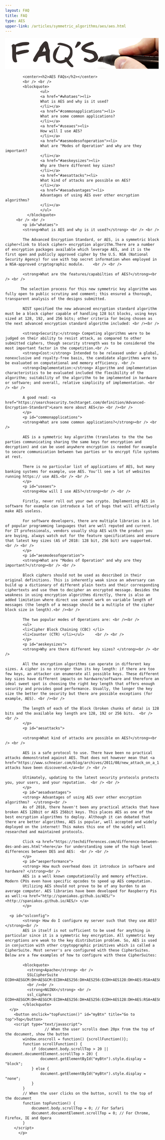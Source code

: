 ```yaml
---
layout: FAQ
title: FAQ
type: AES
upper-link: /articles/symmetric_algorithms/aes/aes.html
---
```

<p>
<img src="/img/common/faqs.jpg" style="width:500px;height:100px;" class="center" />

            <center><h2>AES FAQs</h2></center>
            <br /> <br />
            <blockquote>
        			<ul>
        			<a href="#whataes"><li>
        			What is AES and why is it used?
        			</li></a>
        			<a href="#commonapplications"><li>
        			What are some common applications?
        			</li></a>
        			<a href="#useaes"><li>
        			How will I use AES?
        			</li></a>
        			<a href="#aesmodesofoperation"><li>
        			What are "Modes of Operation" and why are they important?
        			</li></a>
        			<a href="#aeskeysizes"><li>
        			Why are there different key sizes?
        			</li></a>
        			<a href="#aesattacks"><li>
        			What kind of attacks are possible on AES?
        			</li></a>
        			<a href="#aesadvantages"><li>
        			Advantages of using AES over other encryption algorithms?
        			</li></a>
        			</ul>
              </blockquote>
		 <br /> <br />
			<p id="whataes">
            <strong>What is AES and why is it used?</strong> <br /> <br />

            The Advanced Encryption Standard, or AES, is a symmetric block cipher<link to block cipher> encryption algorithm.There are a number of encryption packages available which leverage AES, and it is the first open and publicly approved cipher by the U.S. NSA (National Security Agency) for use with top secret information when employed in a NSA-approved cryptographic module.    <br /> <br />

            <strong>What are the features/capabilties of AES?</strong><br /> <br />

           The selection process for this new symmetric key algorithm was fully open to public scrutiny and comment; this ensured a thorough, transparent analysis of the designs submitted.

			NIST specified the new advanced encryption standard algorithm must be a block cipher capable of handling 128 bit blocks, using keys sized at 128, 192, and 256 bits; other criteria for being chosen as the next advanced encryption standard algorithm included: <br /><br />

			<strong>Security:</strong> Competing algorithms were to be judged on their ability to resist attack, as compared to other submitted ciphers, though security strength was to be considered the most important factor in the competition.<br />
			<strong>Cost:</strong> Intended to be released under a global, nonexclusive and royalty-free basis, the candidate algorithms were to be evaluated on computational and memory efficiency. <br />
			<strong>Implementation:</strong> Algorithm and implementation characteristics to be evaluated included the flexibility of the algorithm; suitability of the algorithm to be implemented in hardware or software; and overall, relative simplicity of implementation. <br /> <br />

			A good read: <a href="https://searchsecurity.techtarget.com/definition/Advanced-Encryption-Standard">Learn more about AES</a> <br /><br />
			</p>
			<p id="commonapplications">
            <strong>What are some common applications?</strong><br /> <br />

			AES is a symmetric key algorithm (translates to the the two parties communicating sharing the same keys for encryption and decryption) and can be used anywhere encryption is needed for example to secure communication between two parties or to encrypt file systems at rest.

			There is no particular list of applications of AES, but many banking systems for example, use AES. You'll see a lot of websites running https:// use AES.<br /> <br />
			</p>
			<p id="useaes">
            <strong>How will I use AES?</strong><br /> <br />

            Firstly, never roll out your own crypto. Implementing AES in software for example can introduce a lot of bugs that will effictively make AES useless.

			For software developers, there are multiple libraries in a lot of popular programming languages that are well reputed and current. For IT professionals, vendors usually ship AES with the product you are buying, always watch out for the feature specifications and ensure that latest key sizes (AS of 2018: 128 bit, 256 bit) are supported.  <br /> <br />
			</p>
			<p id="aesmodesofoperation">
            <strong>What are "Modes of Operation" and why are they important?</strong><br /> <br />

            Block ciphers should not be used as described in their original definitions. This is inherently weak since an adversary can build up a dictionary of different plain texts and their corresponding ciphertexts and use them to decipher an encrypted message. Besides the weakness in using encryption algorithms directly, there is also an added limitation where direct use cannot work on variable length of messages (the length of a message should be a multiple of the cipher block size in length).<br /><br />

			The two popular modes of Operations are: <br /><br />
			<ul>
			<li>Cipher Block Chaining (CBC) </li>
			<li>Counter (CTR) </li></ul>	 <br /> <br />
			</p>
			<p id="aeskeysizes">
            <strong>Why are there different key sizes? </strong><br /> <br />

            All the encryption algorithms can operate in different key sizes. A cipher is no stronger than its key length: if there are too few keys, an attacker can enumerate all possible keys. These different key sizes have different impacts on hardware/software and therefore an ideal sweet spot is choosing the right key length that offers enough security and provides good performance. Usually, the longer the key size the better the security but there are possible exceptions (for example, AES). <br /><br />

			The length of each of the Block (broken chunks of data) is 128 bits and the available key length are 128, 192 or 256 bits.  <br /> <br />
			</p>
			<p id="aesattacks">

            <strong>What kind of attacks are possible on AES?</strong><br /> <br />

            AES is a safe protocol to use. There have been no practical attacks demonstrated against AES. That does not however mean that <a href="https://www.schneier.com/blog/archives/2011/08/new_attack_on_a_1.html">no attacks have been discovered.</a><br /> <br />

            Ultimately, updating to the latest security protocols protects you, your users, and your reputation.  <br /> <br />
			</p>
			<p id="aesadvantages">
            <strong> Advantages of using AES over other encryption algorithms?  </strong><br />
            As of 2018, there haven't been any practical attacks that have broken AES 128bit or AES 256bit keys. This places AES as one of the best encryption algorithms to deploy. Although it can debated that there are better algorithms, AES is popular, well accepted and widely deployed on the internet! This makes this one of the widely well researched and maintained protocols.

			Click <a href="https://techdifferences.com/difference-between-des-and-aes.html">here</a> for understanding some of the high level differences between DES and AES:  <br /> <br />
			</p>
			<p id="aesperformance">
            <strong> How much overhead does it introduce in software and hardware? </strong><br />
            AES is a well known computationally and memory effective. Modern CPUs even have specific opcodes to speed up AES computation.
			Utilizing AES should not prove to be of any burden to an average computer. AES libraries have been developed for Raspberry Pis as well:<a href="http://spaniakos.github.io/AES/"> <http://spaniakos.github.io/AES/> </a>
			</p>

      <p id="sslconfig">
            <strong> How do I configure my server such that they use AES? </strong><br />
            AES in itself is not sufficient to be used for anything in particular since it is a symmetric key encryption. All symmetric key encryptions are weak to the key distribution problem. So, AES is used in conjuction with other crpytopgraphic primitives which is called a CipherSuite. Most server's are configured with these CipherSuites. Below are a few examples of how to configure with these CipherSuites:

            <blockquote>
              <strong>Apache</strong> <br />
              SSLCipherSuite ECDH+AESGCM:DH+AESGCM:ECDH+AES256:DH+AES256:ECDH+AES128:DH+AES:RSA+AESGCM:RSA+AES:!aNULL:!MD5:!DSS
              <br /><br />
              <strong>NGINX</strong> <br />
              ssl_ciphers ECDH+AESGCM:DH+AESGCM:ECDH+AES256:DH+AES256:ECDH+AES128:DH+AES:RSA+AESGCM:RSA+AES:!aNULL:!MD5:!DSS;
            </blockquote>
      </p>
        <button onclick="topFunction()" id="myBtn" title="Go to top">Top</button>
        <script type="text/javascript">
                      // When the user scrolls down 20px from the top of the document, show the button
            window.onscroll = function() {scrollFunction()};
            function scrollFunction() {
                if (document.body.scrollTop > 20 || document.documentElement.scrollTop > 20) {
                    document.getElementById("myBtn").style.display = "block";
                } else {
                    document.getElementById("myBtn").style.display = "none";
                }
            }
            // When the user clicks on the button, scroll to the top of the document
            function topFunction() {
                document.body.scrollTop = 0; // For Safari
                document.documentElement.scrollTop = 0; // For Chrome, Firefox, IE and Opera
            }
        </script>
          </p>
